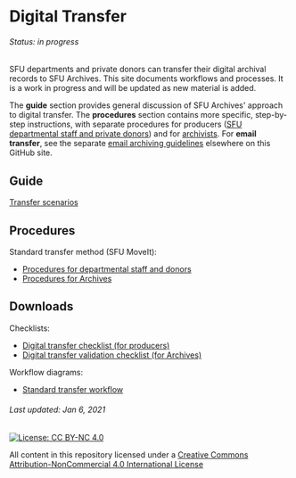 # Digital Transfer
###### Status: in progress
SFU departments and private donors can transfer their digital archival records to SFU Archives. This site documents workflows and processes. It is a work in progress and will be updated as new material is added.

The **guide** section provides general discussion of SFU Archives' approach to digital transfer. The **procedures** section contains more specific, step-by-step instructions, with separate procedures for producers ([SFU departmental staff and private donors](procedures/standard-producers/00-introduction.md)) and for [archivists](procedures/standard-archivists/00-introduction.md). For **email transfer**, see the separate [email archiving guidelines](https://github.com/SFU-Archives/email-archiving) elsewhere on this GitHub site.

## Guide
[Transfer scenarios](transfer-scenarios.md)

## Procedures
Standard transfer method (SFU MoveIt):
- [Procedures for departmental staff and donors](procedures/standard-producers/00-introduction.md)
- [Procedures for Archives](procedures/standard-archives/00-introduction.md)

## Downloads
Checklists:
- [Digital transfer checklist (for producers)](downloads/checklist-transfer.pdf)
- [Digital transfer validation checklist (for Archives)](downloads/checklist-validation.pdf)

Workflow diagrams:
- [Standard transfer workflow](downloads/workflow-standard.pdf)

###### Last updated: Jan 6, 2021

[![License: CC BY-NC 4.0](https://img.shields.io/badge/License-CC%20BY--NC%204.0-lightgrey.svg)](https://creativecommons.org/licenses/by-nc/4.0/)

All content in this repository licensed under a [Creative Commons Attribution-NonCommercial 4.0 International License](https://creativecommons.org/licenses/by-nc/4.0/)
